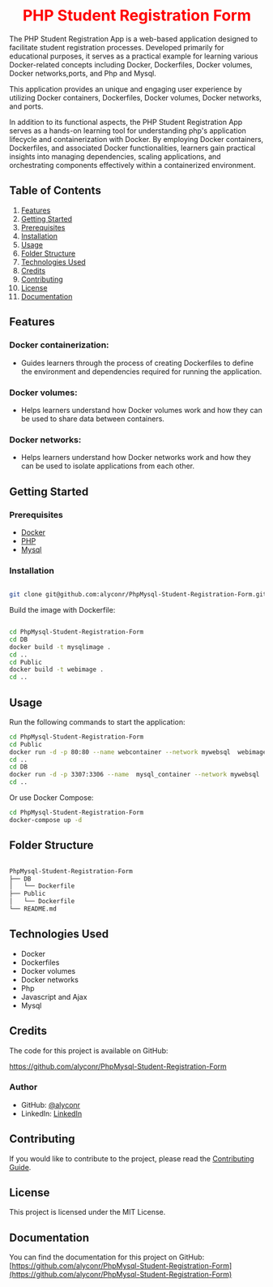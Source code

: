 <div align="center">
 <h1 style="font-size: 30px; color: #FF0000">PHP Student Registration Form</h1>
 </div>


The PHP Student Registration App is a web-based application designed to facilitate  student registration processes. Developed primarily for educational purposes, it serves as a practical example for learning various Docker-related concepts including Docker, Dockerfiles, Docker volumes, Docker networks,ports, and Php and Mysql.

This application provides an unique and engaging user experience by utilizing Docker containers, Dockerfiles, Docker volumes, Docker networks, and ports.

In addition to its functional aspects, the PHP Student Registration App serves as a hands-on learning tool for understanding php's application lifecycle and containerization with Docker. By employing Docker containers, Dockerfiles, and associated Docker functionalities, learners gain practical insights into managing dependencies, scaling applications, and orchestrating components effectively within a containerized environment.
## Table of Contents

1. [Features](#features)
2. [Getting Started](#getting-started)
3. [Prerequisites](#prerequisites)
4. [Installation](#installation)
5. [Usage](#usage)
6. [Folder Structure](#folder-structure)
7. [Technologies Used](#technologies-used)
8. [Credits](#contributing)
9. [Contributing](#contributing)
10. [License](#license)
11. [Documentation](#documentation)

## Features

### Docker containerization:

- Guides learners through the process of creating Dockerfiles to define the environment and dependencies required for running the application.

### Docker volumes:

- Helps learners understand how Docker volumes work and how they can be used to share data between containers.

### Docker networks:

- Helps learners understand how Docker networks work and how they can be used to isolate applications from each other.

## Getting Started

### Prerequisites

- [Docker](https://www.docker.com/)
- [PHP](https://www.php.net/)
- [Mysql](https://www.mysql.com/)

### Installation

```bash	

git clone git@github.com:alyconr/PhpMysql-Student-Registration-Form.git
```

Build the image with Dockerfile:

```bash

cd PhpMysql-Student-Registration-Form
cd DB
docker build -t mysqlimage .
cd ..
cd Public
docker build -t webimage .
cd ..
```


## Usage

Run the following commands to start the application:

```bash
cd PhpMysql-Student-Registration-Form
cd Public
docker run -d -p 80:80 --name webcontainer --network mywebsql  webimage
cd ..
cd DB
docker run -d -p 3307:3306 --name  mysql_container --network mywebsql   mysqlimage
cd ..
```

Or use Docker Compose:

```bash
cd PhpMysql-Student-Registration-Form
docker-compose up -d
```

## Folder Structure


```bash

PhpMysql-Student-Registration-Form
├── DB
│   └── Dockerfile
├── Public
│   └── Dockerfile
└── README.md
```


## Technologies Used

- Docker
- Dockerfiles
- Docker volumes
- Docker networks
- Php
- Javascript and Ajax
- Mysql


## Credits

The code for this project is available on GitHub:

https://github.com/alyconr/PhpMysql-Student-Registration-Form

### Author


- GitHub: [@alyconr](https://github.com/alyconr)
- LinkedIn: [LinkedIn](https://www.linkedin.com/in/jeysson-aly-contreras/)

## Contributing

If you would like to contribute to the project, please read the [Contributing Guide](https://github.com/alyconr/NodeJs-Jobs-Api/blob/main/CONTRIBUTING.md).

## License

This project is licensed under the MIT License.

## Documentation

You can find the documentation for this project on GitHub: [https://github.com/alyconr/PhpMysql-Student-Registration-Form](https://github.com/alyconr/PhpMysql-Student-Registration-Form)


